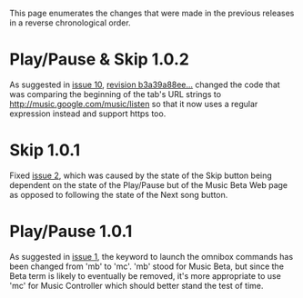 This page enumerates the changes that were made in the previous releases in a reverse chronological order.

# Play/Pause & Skip 1.0.2 #

As suggested in [issue 10](http://code.google.com/p/music-beta-controller/issues/detail?id=10), [revision b3a39a88ee...](http://code.google.com/p/music-beta-controller/source/detail?r=b3a39a88ee0eb5f3e22875cac0e4b89fbfed1adf) changed the code that was comparing the beginning of the tab's URL strings to http://music.google.com/music/listen so that it now uses a regular expression instead and support https too.

# Skip 1.0.1 #

Fixed [issue 2](http://code.google.com/p/music-beta-controller/issues/detail?id=2), which was caused by the state of the Skip button being dependent on the state of the Play/Pause but of the Music Beta Web page as opposed to following the state of the Next song button.

# Play/Pause 1.0.1 #

As suggested in [issue 1](http://code.google.com/p/music-beta-controller/issues/detail?id=1), the keyword to launch the omnibox commands has been changed from 'mb' to 'mc'. 'mb' stood for Music Beta, but since the Beta term is likely to eventually be removed, it's more appropriate to use 'mc' for Music Controller which should better stand the  test of time.